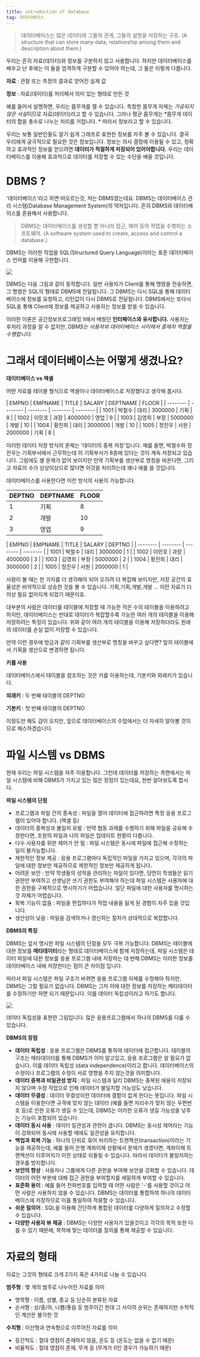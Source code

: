 ```yaml
---
title: introduction of database
tag: 데이터베이스
---
```


> 데이터베이스는 많은 데이터와 그들의 관계, 그들의 설명을 저장하는 구조. (A structure that can store many data, relationship among them and description about them.)
>

우리는 흔히 자료(데이터)와 정보를 구분하지 않고 사용합니다. 하지만 데이터베이스를 배우고 난 후에는 이 둘을 엄격하게 구분할 수 있어야 하는데, 그 둘은 이렇게 다릅니다.

**자료** : 관찰 또는 측정의 결과로 얻어진 실제 값

**정보** : 자료(데이터)를 처리해서 의미 있는 형태로 만든 것

예를 들어서 설명하면, 우리는 몸무게를 잴 수 있습니다. 측정한 몸무게 자체는 *가공되지 않은 사실*이므로 자료(데이터)라고 할 수 있습니다. 그러나 평균 몸무게는 *몸무게 데이터의 합을 총수로 나누는 처리를 거칩니다. * 따라서 정보라고 할 수 있습니다.

우리는 보통 일반인들도 알기 쉽게 그래프로 표현한 정보를 자주 볼 수 있습니다. 결국 우리에게 궁극적으로 필요한 것은 정보입니다. 정보는 의사 결정에 이용될 수 있고, 정확하고 효과적인 정보를 얻으려면 **데이터가 적절하게 저장되어 있어야합니다.** 우리는 데이터베이스를 이용해 효과적으로 데이터를 저장할 수 있는 수단을 배울 것입니다.

# DBMS ?
'데이터베이스'라고 하면 떠오르는것, 저는 DBMS였는데요. DBMS는 데이터베이스 관리 시스템(Database Management System)의 약자입니다. 흔히 DBMS와 데이터베이스를 혼용해서 사용합니다.

> DBMS는 데이터베이스를 생성할 뿐 아니라 접근, 제어 등의 작업을 수행하는 소프트웨어.
(A software system used to create, access and control a database.)
>

DBMS는 이러한 작업을 SQL(Structured Query Language)이라는 표준 데이터베이스 언어를 이용해 구현합니다.

![](https://i.ibb.co/VC9DNtt/dbms.jpg)

DBMS는 다음 그림과 같이 동작합니다. 일반 사용자가 Client를 통해 명령을 전송하면, 그 명령은 SQL의 형태로 DBMS에 전달됩니다. 그 DBMS는 다시 SQL을 통해 데이터베이스에 정보를 요청하고, 리턴값이 다시 DBMS로 전달됩니다. DBMS에서는 또다시 SQL을 통해 Client에 정보를 제공하고 사용자는 정보를 받을 수 있습니다.

이러한 이론은 공간정보프로그래밍 II에서 배웠던 **인터페이스와 유사합니다.** 사용자는 후처리 과정을 알 수 없지만, *DBMS는 사용자와 데이터베이스 사이에서 중재자 역할을 수행합니다.*


# 그래서 데이터베이스는 어떻게 생겼나요?
**데이터베이스 vs 엑셀**

어떤 자료를 테이블 형식으로 엑셀이나 데이터베이스로 저장했다고 생각해 봅시다.

| EMPNO | EMPNAME | TITLE | SALARY | DEPTNAME | FLOOR |
| -------- | -------- | -------- | -------- | -------- |
| 1001 | 박철수 | 대리 | 3000000 | 기획 | 8 |
| 1002 | 이민호 | 과장 | 4000000 | 영업 | 9 |
| 1003 | 김영희 | 부장 | 5000000 | 개발 | 10 |
| 1004 | 황진희 | 대리 | 3000000 | 개발 | 10 |
| 1005 | 정진우 | 사원 | 2000000 | 기획 | 8 |

이러한 데이터 저장 방식의 문제는 '데이터의 중복 저장'입니다. 예를 들면, 박철수와 정진우는 기획부서에서 근무하는데 이 기획부서가 8층에 있다는 것이 계속 저장되고 있습니다. 그럼에도 별 문제가 없어 보이지만 만약 기획부를 생산부로 명칭을 바꾼다면, 그리고 자료의 수가 상상이상으로 많다면 이것을 처리하는데 꽤나 애를 쓸 것입니다.

데이터베이스를 사용한다면 이런 방식의 사용이 가능합니다.

| DEPTNO |DEPTNAME | FLOOR |
| -------- | -------- | -------- |
| 1 | 기획 | 8|
|2 | 개발 | 10 |
|3 | 영업 | 9 |

| EMPNO | EMPNAME | TITLE | SALARY | DEPTNO |
| -------- | -------- | -------- | -------- |
| 1001 | 박철수 | 대리 | 3000000 | 1 |
| 1002 | 이민호 | 과장 | 4000000 | 3 |
| 1003 | 김영희 | 부장 | 5000000 | 2 |
| 1004 | 황진희 | 대리 | 3000000 | 2 |
| 1005 | 정진우 | 사원 | 2000000 | 1 |

사람이 볼 때는 한 가지를 더 생각해야 되어 오히려 더 복잡해 보이지만, 저장 공간의 효율성은 비약적으로 상승한 것을 볼 수 있습니다. 기획,기획,개발,개발 ... 이런 자료가 더이상 필요 없어지게 되었기 때문이죠.

대부분의 사람은 데이터를 테이블에 저장할 때 가능한 적은 수의 테이블을 이용하려고 하지만, 데이터베이스는 반대로 데이터가 복잡할수록 가능한 여러 개의 테이블을 이용해 저장하려는 특징이 있습니다. 위와 같이 여러 개의 테이블을 이용해 저장하더라도 원래의 데이터를 손실 없이 저장할 수 있습니다.

만약 이런 경우에 방금과 같이 기획부를 생산부로 명칭을 바꾸고 싶다면? 앞의 테이블에서 기획을 생산으로 변경하면 됩니다.

**키를 사용**

데이터베이스에서 테이블을 참조하는 것은 키를 이용하는데, 기본키와 외래키가 있습니다.

**외래키** :  두 번째 테이블의 DEPTNO

**기본키** : 첫 번째 테이블의 DEPTNO

이정도만 해도 감이 오지만, 앞으로 데이터베이스의 수업에서는 더 자세히 알아볼 것이므로 패스하겠습니다.

# 파일 시스템 vs DBMS
현재 우리는 파일 시스템을 자주 이용합니다. 그런데 데이터를 저장하는 측면에서는 파일 시스템에 비해 DBMS가 가지고 있는 많은 장점이 있는데요, 한번 알아보도록 합시다.

**파일 시스템의 단점**

* 프로그램과 파일 간의 종속성 : 파일을 열어 데이터에 접근하려면 특정 응용 프로그램이 있어야 합니다. (엑셀 등)
* 데이터의 중복성과 불일치 유발 : 만약 협동 과제를 수행하기 위해 파일을 공유해 수정한다면, 조원의 파일과 나의 파일은 업데이트 현황이 다릅니다.
* 다수 사용자를 위한 제어가 안 됨 : 파일 시스템은 동시에 파일에 접근해 수정하는 일이 불가능합니다.
* 제한적인 정보 제공 : 응용 프로그램마다 독립적인 파일을 가지고 있으며, 각각의 파일에 대한 정보만 제공하므로 제한적인 정보만 제공하게 됩니다.
* 어려운 보안 : 만약 학생들의 성적을 관리하는 파일이 있다면, 당연히 학생들은 읽기 권한만 부여하고 선생님은 쓰기 권한도 부여해야 하는데 파일 시스템은 사용자에 대한 권한을 구체적으로 명시하기가 어렵습니다. 일단 파일에 대한 사용자를 명시하는 것 자체가 어렵습니다.
* 회복 기능이 없음 : 파일을 편집하다가 작업 내용을 잃게 된 경험이 자주 있을 것입니다.
* 생산성이 낮음 : 파일을 검색하거나 갱신하는 절차가 상대적으로 복잡합니다.

**DBMS의 특징**

DBMS는 앞서 명시한 파일 시스템의 단점을 모두 극복 가능합니다. DBMS는 테이블에 대한 정보를 **메타데이터**라는 형태로 데이터베이스에 함께 저장하는데, 파일 시스템은 데이터 파일에 대한 정보를 응용 프로그램 내에 저장하는 데 반해 DBMS는 이러한 정보를 데이터베이스 내에 저장한다는 점이 큰 차이점 입니다.

따라서 파일 시스템은 파일 구조가 바뀌면 응용 프로그램 자체를 수정해야 하지만,  DBMS는 그럴 필요가 없습니다. DBMS는 그저 이에 대한 정보를 저장하는 메타데이터를 수정하기만 하면 되기 때문입니다. 이를 데이터 독립성이라고 하기도 합니다.

![](https://i.ibb.co/42kspDd/image.jpg)

데이터 독립성을 표현한 그림입니다. 많은 응용프로그램에서 하나의 DBMS를 다룰 수 있습니다.

**DBMS의 장점**

* **데이터 독립성** : 응용 프로그램은 DBMS를 통하여 데이터에 접근합니다. 테이블의 구조는 메타데이터를 통해 DBMS가 이미 알고있고, 응용 프로그램은 알 필요가 없습니다.  이를 데이터 독립성 (data independence)이라고 합니다. 데이터베이스의 수정이나 프로그램의 수정이 서로 영향을 주지 않는것을 의미합니다.
* **데이터 중복과 비일관성 방지** : 파일 시스템과 달리 DBMS는 중복된 애용이 저장되지 않으며 수정 작업으로 인해 데이터가 불일치할 가능성도 낮습니다.
* **데이터 무결성** : 데이터 무결성이란 데이터에 결함이 없게 한다는 뜻입니다. 파일 시스템을 이용한다면 규격에 맞지 않는 데이터 (예를 들면 자리수가 맞지 않는 우편번호 등)로 인한 오류가 생길 수 있는데, DBMS는 이러한 오류가 생길 가능성을 낮추는 기능이 포함되어 있습니다.
* **데이터 동시 사용** : 데이터 일관성과 관련이 큽니다.  DBMS는 동시성 제어라는 기능이 강화되어 동시에 사용할 때에도 일관성을 유지합니다.
* **백업과 회복 기능** : 하나의 단위로 묶어 처리하는 트랜젝션(transaction)이라는 기능을 제공하는데, 예를 들어 은행 계좌이체 상황에서 문제가 생겼다면, 계좌이체 트랜젝션이 이루어지기 이전 상태로 되돌릴 수 있습니다. 따라서 데이터가 불일치하는 경우를 방지합니다.
* **보안의 향상** : 사용자나 그룹에게 다른 권한을 부여해 보안을 강화할 수 있습니다. 데이터의 어떤 부분에 대해 접근 권한을 부여할지를 세밀하게 부여할 수 있습니다.
* **표준화 용이** :  예를 들어 전화번호를 입력할 때 어떤 사람은 '-'를 사용할 것이고 어떤 사람은 사용하지 않을 수 있습니다. DBMS는 데이터를 통합하여 하나의 데이터베이스에 저장하므로 이를 통일하여 적용할 수 있습니다.
* **쉬운 질의어** : SQL을 이용해 간단하게 통합된 데이터를 다양하게 질의하고 수정할 수 있습니다.
* **다양한 사용자 뷰 제공** : DBMS는 다양한 사용자가 있을것이고 각각의 목적 또한 다를 수 있기 때문에, 목적에 맞는 데이터를 질의를 통해 제공할 수 있습니다.

# 자료의 형태
자료는 그것의 형태로 크게 2가지 혹은 4가지로 나눌 수 있습니다.

**범주형** : 몇 개의 범주로 나누어진 자료를 의미
* 명목형 : 이름, 성별, 종교 등 단순히 분류된 자료
* 순서형 : 상/중/하, 나쁨/좋음 등 범주이긴 한데 그 사이의 순위는 존재하지만 수학적인 계산은 불가한 것

**수치형** : 이산형과 연속형으로 이루어진 자료를 의미 
* 등간척도 : 절대 영점이 존재하지 않음, 온도 등 (온도는 없을 수 없기 때문)
* 비율척도 : 절대 영점이 존재, 무게 등 (무게가 0인 경우가 가능하기 때문)
